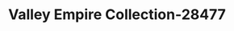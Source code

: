 ---
f_zip-code: 99206
f_state-code: WA
title: Valley Empire Collection-28477
f_phone: 509-928-4611
f_city-only: Spokane Valley
f_address: 11707 East Montgomery Drive Spokane Valley
f_location-unique-id: '28477'
slug: valley-empire-collection-28477
updated-on: '2024-05-30T13:46:58.046Z'
created-on: '2024-05-30T13:36:59.803Z'
published-on: '2024-05-30T13:54:32.469Z'
f_city-state: cms/city/spokane-valley-wa.md
f_company: cms/company/valley-empire-collection.md
f_state: cms/state/washington.md
layout: '[payday-loan].html'
tags: payday-loan
---